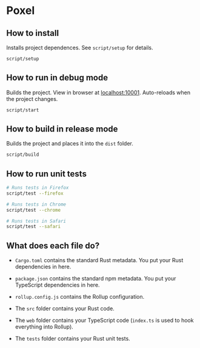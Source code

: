 # Poxel

## How to install

Installs project dependences. See `script/setup` for details.

```sh
script/setup
```

## How to run in debug mode

Builds the project. View in browser at [localhost:10001](http://localhost:10001/). Auto-reloads when the project changes.

```sh
script/start
```

## How to build in release mode

Builds the project and places it into the `dist` folder.

```sh
script/build
```

## How to run unit tests

```sh
# Runs tests in Firefox
script/test --firefox

# Runs tests in Chrome
script/test --chrome

# Runs tests in Safari
script/test --safari
```

## What does each file do?

- `Cargo.toml` contains the standard Rust metadata. You put your Rust dependencies in here.

- `package.json` contains the standard npm metadata. You put your TypeScript dependencies in here.

- `rollup.config.js` contains the Rollup configuration.

- The `src` folder contains your Rust code.

- The `web` folder contains your TypeScript code (`index.ts` is used to hook everything into Rollup).

- The `tests` folder contains your Rust unit tests.
